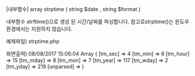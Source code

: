 |내부함수|
array strptime ( string $date , string $format )

내부함수 strftime()으로 생성 된 시간/날짜를 파싱합니다. 참고로strptime()는 윈도우 환경에서는 지원하지 않습니다. 

예제파일) strptime.php
<?php
	$format = '%d/%m/%Y %H:%M:%S';
	$strf = strftime($format);

	echo "$strf\n";

	print_r(strptime($strf, $format));
?>

화면출력)
08/08/2017 15:06:04
Array ( [tm_sec] => 4 [tm_min] => 6 [tm_hour] => 15 [tm_mday] => 8 [tm_mon] => 7 [tm_year] => 117 [tm_wday] => 2 [tm_yday] => 219 [unparsed] => ) 